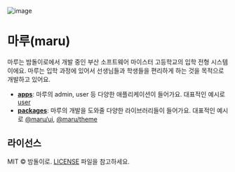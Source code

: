 ![image](https://github.com/Bamdoliro/marururu/assets/102217654/0631f8e5-a1ba-4e4c-b63f-46b88aabdd5d)


# 마루(maru)

마루는 밤돌이로에서 개발 중인 부산 소프트웨어 마이스터 고등학교의 입학 전형 시스템이에요. 마루는 입학 과정에 있어서 선생님들과 학생들을 편리하게 하는 것을 목적으로 개발하고 있어요.

-   [**apps**](https://github.com/Bamdoliro/marururu/tree/develop/apps): 마루의 admin, user 등 다양한 애플리케이션이 들어가요. 대표적인 예시로 [user](https://github.com/Bamdoliro/marururu/tree/develop/apps/user)
-   [**packages**](https://github.com/Bamdoliro/marururu/tree/develop/packages): 마루의 개발을 도와줄 다양한 라이브러리들이 들어가요. 대표적인 예시로 [@maru/ui](https://github.com/Bamdoliro/marururu/tree/develop/packages/maru-ui), [@maru/theme](https://github.com/Bamdoliro/marururu/tree/develop/packages/maru-theme)

## 라이선스

MIT © 밤돌이로. [LICENSE](./LICENSE) 파일을 참고하세요.
